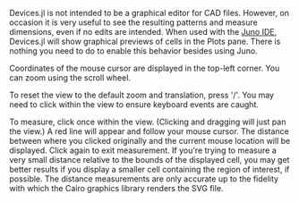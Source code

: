 Devices.jl is not intended to be a graphical editor for CAD files. However, on occasion it
is very useful to see the resulting patterns and measure dimensions, even if no edits are
intended. When used with the [Juno IDE](http://www.junolab.org), Devices.jl will show
graphical previews of cells in the Plots pane. There is nothing you need to do to enable
this behavior besides using Juno.

Coordinates of the mouse cursor are displayed in the top-left corner. You can zoom using the
scroll wheel.

To reset the view to the default zoom and translation, press '/'. You may need to click
within the view to ensure keyboard events are caught.

To measure, click once within the view. (Clicking and dragging will just pan the view.) A
red line will appear and follow your mouse cursor. The distance between where you clicked
originally and the current mouse location will be displayed. Click again to exit
measurement. If you're trying to measure a very small distance relative to the bounds of
the displayed cell, you may get better results if you display a smaller cell containing the
region of interest, if possible. The distance measurements are only accurate up to the
fidelity with which the Cairo graphics library renders the SVG file.
